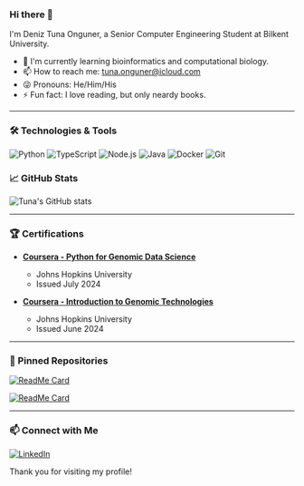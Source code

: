 ### Hi there 👋

I'm Deniz Tuna Onguner, a Senior Computer Engineering Student at Bilkent University.

<!--
**Tuna-Onguner/Tuna-Onguner** is a ✨ _special_ ✨ repository because its `README.md` (this file) appears on your GitHub profile.


- 🔭 I’m currently working on [Project Name](link-to-project) - a brief description of the project.
-->
- 🧬 I'm currently learning bioinformatics and computational biology.
- 📫 How to reach me: [tuna.onguner@icloud.com](mailto:tuna.onguner@icloud.com)
- 😜 Pronouns: He/Him/His
- ⚡ Fun fact: I love reading, but only neardy books.

---

### 🛠️ Technologies & Tools

![Python](https://img.shields.io/badge/Python-3776AB?style=for-the-badge&logo=python&logoColor=white&style=flat-square)
![TypeScript](https://img.shields.io/badge/TypeScript-3178C6?style=for-the-badge&logo=typescript&logoColor=white&style=flat-square)
![Node.js](https://img.shields.io/badge/Node.js-339933?style=for-the-badge&logo=nodedotjs&logoColor=white&style=flat-square)
![Java](https://img.shields.io/badge/Java-007396?style=for-the-badge&logo=java&logoColor=white&style=flat-square)
![Docker](https://img.shields.io/badge/Docker-2496ED?style=for-the-badge&logo=docker&logoColor=white&style=flat-square)
![Git](https://img.shields.io/badge/Git-F05032?style=for-the-badge&logo=git&logoColor=white&style=flat-square)

### 📈 GitHub Stats

![Tuna's GitHub stats](https://github-readme-stats.vercel.app/api?username=Tuna-Onguner&show_icons=true&theme=dark)

---

### 🏆 Certifications

- **[Coursera - Python for Genomic Data Science](https://www.coursera.org/account/accomplishments/verify/JHDYM7N6S3JR)**
  - Johns Hopkins University
  - Issued July 2024

- **[Coursera - Introduction to Genomic Technologies](https://www.coursera.org/account/accomplishments/verify/YPZAG3BTD73Q)** 
  - Johns Hopkins University
  - Issued June 2024

---

### 📌 Pinned Repositories

[![ReadMe Card](https://github-readme-stats.vercel.app/api/pin/?username=Tuna-Onguner&repo=Bilkent&theme=dark)](https://github.com/Tuna-Onguner/Bilkent)

[![ReadMe Card](https://github-readme-stats.vercel.app/api/pin/?username=Tuna-Onguner&repo=Alkahest&theme=dark)](https://github.com/Tuna-Onguner/Alkahest)

---

### 📫 Connect with Me

[![LinkedIn](https://img.shields.io/badge/LinkedIn-0077B5?style=for-the-badge&logo=linkedin&logoColor=white&style=flat-square)](https://www.linkedin.com/in/tuna-onguner/)

Thank you for visiting my profile!
